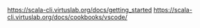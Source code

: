 https://scala-cli.virtuslab.org/docs/getting_started
https://scala-cli.virtuslab.org/docs/cookbooks/vscode/